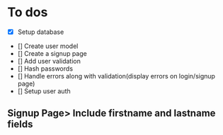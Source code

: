 # To dos
- [x] Setup database
- [] Create user model
- [] Create a signup page
- [] Add user validation
- [] Hash passwords
- [] Handle errors along with validation(display errors on login/signup page)
- [] Setup user auth

## Signup Page> Include firstname and lastname fields
